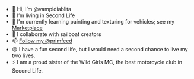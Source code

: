 - 👋 Hi, I’m @vampidiablita
- 👀 I’m living in Second Life
- 🌱 I’m currently learning painting and texturing for vehicles; see my [Marketplace](https://marketplace.secondlife.com/es-ES/stores/260350)
- 💞️ I collaborate with sailboat creators
- 📫 [Follow my @primfeed](https://www.primfeed.com/satanasa.bracula)
- 😄 I have a fun second life, but I would need a second chance to live my two lives.
- ⚡ I am a proud sister of the Wild Girls MC, the best motorcycle club in Second Life.

<!---
vampidiablita/vampidiablita is a ✨ special ✨ repository because its `README.md` (this file) appears on your GitHub profile.
You can click the Preview link to take a look at your changes.
--->

